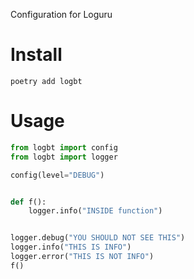 Configuration for Loguru

# Install

```shell
poetry add logbt
```

# Usage

```python
from logbt import config
from logbt import logger

config(level="DEBUG")


def f():
    logger.info("INSIDE function")


logger.debug("YOU SHOULD NOT SEE THIS")
logger.info("THIS IS INFO")
logger.error("THIS IS NOT INFO")
f()
```
